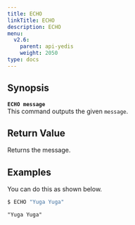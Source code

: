 ```yaml
---
title: ECHO
linkTitle: ECHO
description: ECHO
menu:
  v2.6:
    parent: api-yedis
    weight: 2050
type: docs
---
```


## Synopsis
<b>`ECHO message`</b><br>
This command outputs the given `message`.

## Return Value
Returns the message.

## Examples

You can do this as shown below.

```sh
$ ECHO "Yuga Yuga"
```

```
"Yuga Yuga"
```

